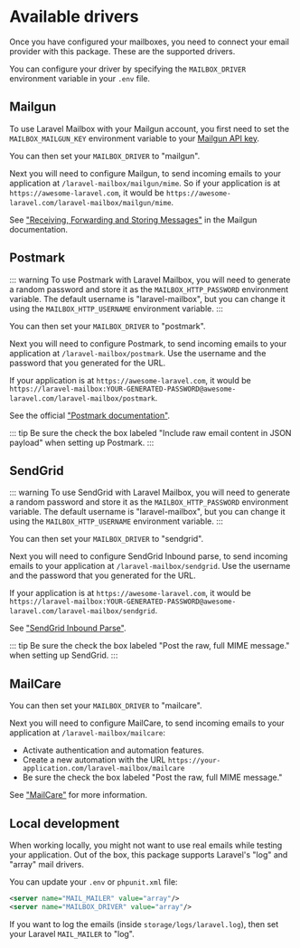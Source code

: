 # Available drivers

Once you have configured your mailboxes, you need to connect your email provider with this package.
These are the supported drivers.

You can configure your driver by specifying the `MAILBOX_DRIVER` environment variable in your `.env` file.

## Mailgun

To use Laravel Mailbox with your Mailgun account, you first need to set the `MAILBOX_MAILGUN_KEY` environment variable to your [Mailgun API key](https://help.mailgun.com/hc/en-us/articles/203380100-Where-can-I-find-my-API-key-and-SMTP-credentials-).

You can then set your `MAILBOX_DRIVER` to "mailgun".

Next you will need to configure Mailgun, to send incoming emails to your application at `/laravel-mailbox/mailgun/mime`. So if your application is at `https://awesome-laravel.com`, it would be `https://awesome-laravel.com/laravel-mailbox/mailgun/mime`.

See ["Receiving, Forwarding and Storing Messages"](https://documentation.mailgun.com/en/latest/user_manual.html#receiving-forwarding-and-storing-messages) in the Mailgun documentation.

## Postmark

::: warning
To use Postmark with Laravel Mailbox, you will need to generate a random password and store it as the `MAILBOX_HTTP_PASSWORD` environment variable. The default username is "laravel-mailbox", but you can change it using the `MAILBOX_HTTP_USERNAME` environment variable. 
:::

You can then set your `MAILBOX_DRIVER` to "postmark".

Next you will need to configure Postmark, to send incoming emails to your application at `/laravel-mailbox/postmark`. Use the username and the password that you generated for the URL. 

If your application is at `https://awesome-laravel.com`, it would be `https://laravel-mailbox:YOUR-GENERATED-PASSWORD@awesome-laravel.com/laravel-mailbox/postmark`.

See the official ["Postmark documentation"](https://postmarkapp.com/manual#configure-your-inbound-webhook-url).

::: tip
Be sure the check the box labeled "Include raw email content in JSON payload" when setting up Postmark.
:::

## SendGrid

::: warning
To use SendGrid with Laravel Mailbox, you will need to generate a random password and store it as the `MAILBOX_HTTP_PASSWORD` environment variable. The default username is "laravel-mailbox", but you can change it using the `MAILBOX_HTTP_USERNAME` environment variable. 
:::

You can then set your `MAILBOX_DRIVER` to "sendgrid".

Next you will need to configure SendGrid Inbound parse, to send incoming emails to your application at `/laravel-mailbox/sendgrid`. Use the username and the password that you generated for the URL. 

If your application is at `https://awesome-laravel.com`, it would be `https://laravel-mailbox:YOUR-GENERATED-PASSWORD@awesome-laravel.com/laravel-mailbox/sendgrid`.

See ["SendGrid Inbound Parse"](https://sendgrid.com/docs/for-developers/parsing-email/setting-up-the-inbound-parse-webhook/).

::: tip
Be sure the check the box labeled "Post the raw, full MIME message." when setting up SendGrid.
:::

## MailCare

You can then set your `MAILBOX_DRIVER` to "mailcare".

Next you will need to configure MailCare, to send incoming emails to your application at `/laravel-mailbox/mailcare`:
- Activate authentication and automation features.
- Create a new automation with the URL `https://your-application.com/laravel-mailbox/mailcare`
- Be sure the check the box labeled "Post the raw, full MIME message."

See ["MailCare"](https://mailcare.io) for more information.

## Local development

When working locally, you might not want to use real emails while testing your application. Out of the box, this package supports Laravel's "log" and "array" mail drivers.

You can update your `.env` or `phpunit.xml` file:

```xml
<server name="MAIL_MAILER" value="array"/>
<server name="MAILBOX_DRIVER" value="array"/>
```

If you want to log the emails (inside `storage/logs/laravel.log`), then set your Laravel `MAIL_MAILER` to "log".
